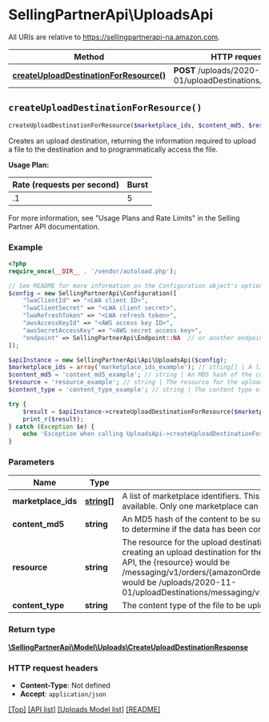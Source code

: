 # SellingPartnerApi\UploadsApi

All URIs are relative to https://sellingpartnerapi-na.amazon.com.

Method | HTTP request | Description
------------- | ------------- | -------------
[**createUploadDestinationForResource()**](UploadsApi.md#createUploadDestinationForResource) | **POST** /uploads/2020-11-01/uploadDestinations/{resource} | 


## `createUploadDestinationForResource()`

```php
createUploadDestinationForResource($marketplace_ids, $content_md5, $resource, $content_type): \SellingPartnerApi\Model\Uploads\CreateUploadDestinationResponse
```



Creates an upload destination, returning the information required to upload a file to the destination and to programmatically access the file.

**Usage Plan:**

| Rate (requests per second) | Burst |
| ---- | ---- |
| .1 | 5 |

For more information, see \"Usage Plans and Rate Limits\" in the Selling Partner API documentation.

### Example

```php
<?php
require_once(__DIR__ . '/vendor/autoload.php');

// See README for more information on the Configuration object's options
$config = new SellingPartnerApi\Configuration([
    "lwaClientId" => "<LWA client ID>",
    "lwaClientSecret" => "<LWA client secret>",
    "lwaRefreshToken" => "<LWA refresh token>",
    "awsAccessKeyId" => "<AWS access key ID>",
    "awsSecretAccessKey" => "<AWS secret access key>",
    "endpoint" => SellingPartnerApi\Endpoint::NA  // or another endpoint from lib/Endpoints.php
]);

$apiInstance = new SellingPartnerApi\Api\UploadsApi($config);
$marketplace_ids = array('marketplace_ids_example'); // string[] | A list of marketplace identifiers. This specifies the marketplaces where the upload will be available. Only one marketplace can be specified.
$content_md5 = 'content_md5_example'; // string | An MD5 hash of the content to be submitted to the upload destination. This value is used to determine if the data has been corrupted or tampered with during transit.
$resource = 'resource_example'; // string | The resource for the upload destination that you are creating. For example, if you are creating an upload destination for the createLegalDisclosure operation of the Messaging API, the {resource} would be /messaging/v1/orders/{amazonOrderId}/messages/legalDisclosure, and the entire path would be /uploads/2020-11-01/uploadDestinations/messaging/v1/orders/{amazonOrderId}/messages/legalDisclosure.
$content_type = 'content_type_example'; // string | The content type of the file to be uploaded.

try {
    $result = $apiInstance->createUploadDestinationForResource($marketplace_ids, $content_md5, $resource, $content_type);
    print_r($result);
} catch (Exception $e) {
    echo 'Exception when calling UploadsApi->createUploadDestinationForResource: ', $e->getMessage(), PHP_EOL;
}
```

### Parameters

Name | Type | Description  | Notes
------------- | ------------- | ------------- | -------------
 **marketplace_ids** | [**string[]**](../Model/Uploads/string.md)| A list of marketplace identifiers. This specifies the marketplaces where the upload will be available. Only one marketplace can be specified. |
 **content_md5** | **string**| An MD5 hash of the content to be submitted to the upload destination. This value is used to determine if the data has been corrupted or tampered with during transit. |
 **resource** | **string**| The resource for the upload destination that you are creating. For example, if you are creating an upload destination for the createLegalDisclosure operation of the Messaging API, the {resource} would be /messaging/v1/orders/{amazonOrderId}/messages/legalDisclosure, and the entire path would be /uploads/2020-11-01/uploadDestinations/messaging/v1/orders/{amazonOrderId}/messages/legalDisclosure. |
 **content_type** | **string**| The content type of the file to be uploaded. | [optional]

### Return type

[**\SellingPartnerApi\Model\Uploads\CreateUploadDestinationResponse**](../Model/Uploads/CreateUploadDestinationResponse.md)

### HTTP request headers

- **Content-Type**: Not defined
- **Accept**: `application/json`

[[Top]](#) [[API list]](../)
[[Uploads Model list]](../Model/Uploads)
[[README]](../../README.md)
